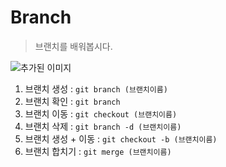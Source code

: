 # Branch
> 브랜치를 배워봅시다.

![추가된 이미지](123456789)

1. 브랜치 생성 : `git branch (브랜치이름)`
2. 브랜치 확인 : `git branch`
3. 브랜치 이동 : `git checkout (브랜치이름)`
4. 브랜치 삭제 : `git branch -d (브랜치이름)`
5. 브랜치 생성 + 이동 : `git checkout -b (브랜치이름)`
6. 브랜치 합치기 : `git merge (브랜치이름)`
